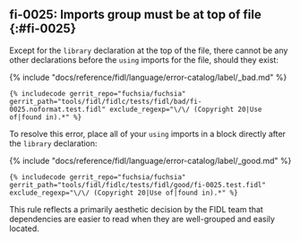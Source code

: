 ## fi-0025: Imports group must be at top of file {:#fi-0025}

Except for the `library` declaration at the top of the file, there cannot be any
other declarations before the `using` imports for the file, should they exist:

{% include "docs/reference/fidl/language/error-catalog/label/_bad.md" %}

```fidl
{% includecode gerrit_repo="fuchsia/fuchsia" gerrit_path="tools/fidl/fidlc/tests/fidl/bad/fi-0025.noformat.test.fidl" exclude_regexp="\/\/ (Copyright 20|Use of|found in).*" %}
```

To resolve this error, place all of your `using` imports in a block directly
after the `library` declaration:

{% include "docs/reference/fidl/language/error-catalog/label/_good.md" %}

```fidl
{% includecode gerrit_repo="fuchsia/fuchsia" gerrit_path="tools/fidl/fidlc/tests/fidl/good/fi-0025.test.fidl" exclude_regexp="\/\/ (Copyright 20|Use of|found in).*" %}
```

This rule reflects a primarily aesthetic decision by the FIDL team that
dependencies are easier to read when they are well-grouped and easily located.
